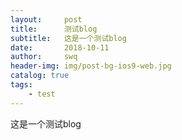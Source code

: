 ```yaml
---
layout:     post
title:      测试blog
subtitle:   这是一个测试blog
date:       2018-10-11
author:     swq
header-img: img/post-bg-ios9-web.jpg
catalog: true
tags:
    - test
---
```


这是一个测试blog

